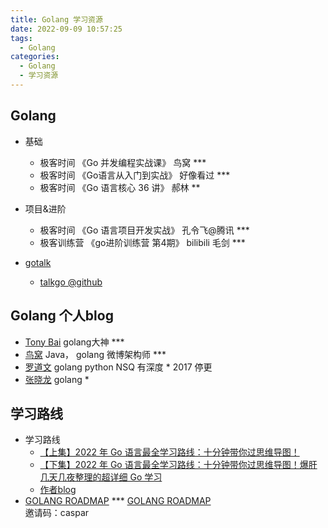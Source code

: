 ```yaml
---
title: Golang 学习资源
date: 2022-09-09 10:57:25
tags:
  - Golang
categories:
  - Golang
  - 学习资源  
---
```


<p></p>
<!-- more -->


## Golang
+ 基础
    + 极客时间 《Go 并发编程实战课》  鸟窝  ***
    + 极客时间 《Go语言从入门到实战》 好像看过 ***
    + 极客时间 《Go 语言核心 36 讲》 郝林 **
+ 项目&进阶       
    + 极客时间 《Go 语言项目开发实战》  孔令飞@腾讯  ***
    + 极客训练营 《go进阶训练营 第4期》 bilibili 毛剑  *** 



+ [gotalk](https://talkgo.org/)
  + [talkgo @github](https://github.com/talkgo/night)

##  Golang 个人blog
+ [Tony Bai](https://tonybai.com/) golang大神 ***
+ [鸟窝]() Java， golang  微博架构师 ***
+ [罗道文](http://luodw.cc/)  golang python NSQ 有深度  * 2017 停更
+ [张晓龙](https://www.jianshu.com/u/1381dc29fed9)  golang *

## 学习路线
+ 学习路线
  + [【上集】2022 年 Go 语言最全学习路线：十分钟带你过思维导图！](https://www.bilibili.com/video/BV1YY4y1g7RU?vd_source=f6e8c1128f9f264c5ab8d9411a644036)
  + [【下集】2022 年 Go 语言最全学习路线：十分钟带你过思维导图！爆肝几天几夜整理的超详细 Go 学习](https://www.bilibili.com/video/BV1DZ4y1q78E/?vd_source=f6e8c1128f9f264c5ab8d9411a644036)
  + [作者blog](https://maiyang.me/)
+ [GOLANG ROADMAP](https://www.golangroadmap.com/class/gointerview/) ***
  [GOLANG ROADMAP](https://www.golangroadmap.com/)  
  邀请码：caspar   